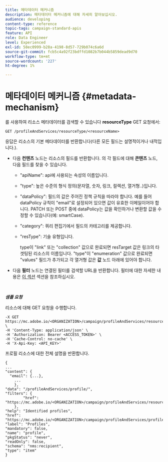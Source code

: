 ```yaml
---
title: 메타데이터 메커니즘
description: 메타데이터 메커니즘에 대해 자세히 알아보십시오.
audience: developing
content-type: reference
topic-tags: campaign-standard-apis
feature: API
role: Data Engineer
level: Experienced
exl-id: 58ec0999-b28a-4198-8d57-729b074c6a6d
source-git-commit: fcb5c4a92f23bdffd1082b7b044b5859dead9d70
workflow-type: tm+mt
source-wordcount: '227'
ht-degree: 1%

---
```


# 메타데이터 메커니즘 {#metadata-mechanism}

를 사용하여 리소스 메타데이터를 검색할 수 있습니다 **resourceType** GET 요청에서:

`GET /profileAndServices/resourceType/<resourceName>`

응답은 리소스의 기본 메타데이터를 반환합니다(다른 모든 필드는 설명적이거나 내적입니다.).

* 다음 **컨텐츠** 노드는 리소스의 필드를 반환합니다. 의 각 필드에 대해 **콘텐츠** 노드, 다음 필드를 찾을 수 있습니다.

   * &quot;apiName&quot;: api에 사용되는 속성의 이름입니다.
   * &quot;type&quot;: 높은 수준의 형식 정의(문자열, 숫자, 링크, 컬렉션, 열거형..)입니다.
   * &quot;dataPolicy&quot;: 필드의 값은 주어진 정책 규칙을 따라야 합니다. 예를 들어 dataPolicy 규칙이 &quot;email&quot;로 설정되어 있으면 값이 유효한 이메일이어야 합니다. PATCH 또는 POST 중에 dataPolicy는 값을 확인하거나 변환할 값을 수정할 수 있습니다(예: smartCase).
   * &quot;category&quot;: 쿼리 편집기에서 필드의 카테고리를 제공합니다.
   * &quot;resType&quot;: 기술 유형입니다.

      type이 &quot;link&quot; 또는 &quot;collection&quot; 값으로 완료되면 resTarget 값은 링크의 타겟팅된 리소스의 이름입니다.
&quot;type&quot;이 &quot;enumeration&quot; 값으로 완료되면 &quot;values&quot; 필드가 추가되고 각 열거형 값은 **값** 노드 아래에 있어야 합니다.

* 다음 **필터** 노드는 연결된 필터를 검색할 URL을 반환합니다. 필터에 대한 자세한 내용은 [이 섹션](../../api/using/filtering.md) 섹션을 참조하십시오.

<!-- créer une section au même niveau sur les liens -->
<!-- dans l'exemple: birthdate, email +  mettre 2 liens : un de type 1-1 , 1-N
si on prend l'exemple de l'org unit, on aura un bon exemple lien -->
<!-- plus reparler du node Data -->

<br/>

***샘플 요청***

리소스에 대해 GET 요청을 수행합니다.

```
-X GET https://mc.adobe.io/<ORGANIZATION>/campaign/profileAndServices/resourceType/profile \
-H 'Content-Type: application/json' \
-H 'Authorization: Bearer <ACCESS_TOKEN>' \
-H 'Cache-Control: no-cache' \
-H 'X-Api-Key: <API_KEY>'
```

프로필 리소스에 대한 전체 설명을 반환합니다.

```
{
...
"content": {
  "email": {...},
    ...
    },
"data": "/profileAndServices/profile/",
"filters": {
        "href": "https://mc.adobe.io/<ORGANIZATION>/campaign/profileAndServices/resourceType/<PKEY>"
    },
"help": "Identified profiles",
"href": "https://mc.adobe.io/<ORGANIZATION>/campaign/profileAndServices/profile/metadata",
"label": "Profiles",
"mandatory": false,
"name": "profile",
"pkgStatus": "never",
"readOnly": false,
"schema": "nms:recipient",
"type": "item"
}
```
